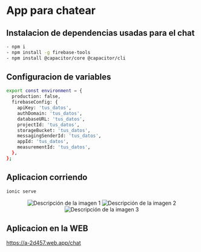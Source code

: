 # App para chatear 

## Instalacion de dependencias usadas para el chat
```sh
- npm i
- npm install -g firebase-tools
- npm install @capacitor/core @capacitor/cli 
```
## Configuracion de variables
```sh
export const environment = {
  production: false,
  firebaseConfig: {
    apiKey: 'tus_datos',
    authDomain: 'tus_datos',
    databaseURL: 'tus_datos',
    projectId: 'tus_datos',
    storageBucket: 'tus_datos',
    messagingSenderId: 'tus_datos',
    appId: 'tus_datos',
    measurementId: 'tus_datos',
  },
};
```
## Aplicacion corriendo
```sh
ionic serve
```
<p align="center">
  <img src="https://github.com/JuanPabloo890/chat/assets/119060037/8ea194fe-4f55-4a97-ac9a-49b2e8ff50ca" alt="Descripción de la imagen 1" />
  <img src="https://github.com/JuanPabloo890/chat/assets/119060037/376d6a3d-eb1e-4f85-bebe-1df2a2c24fd6" alt="Descripción de la imagen 2" />
  <img src="https://github.com/JuanPabloo890/chat/assets/119060037/d8bb369d-e21c-45fd-b905-6e8473e5d380" alt="Descripción de la imagen 3" />
</p>

## Aplicacion en la WEB
https://a-2d457.web.app/chat
